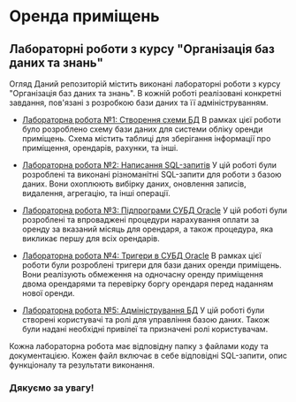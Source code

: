 # Оренда приміщень
## Лабораторні роботи з курсу "Організація баз даних та знань"
Огляд
Даний репозиторій містить виконані лабораторні роботи з курсу "Організація баз даних та знань". В кожній роботі реалізовані конкретні завдання, пов'язані з розробкою бази даних та її адмініструванням.

- [Лабораторна робота №1: Створення схеми БД](Schema)
В рамках цієї роботи було розроблено схему бази даних для системи обліку оренди приміщень. Схема містить таблиці для зберігання інформації про приміщення, орендарів, рахунки, та інші.

- [Лабораторна робота №2: Написання SQL-запитів](SQL-queries)
У цій роботі були розроблені та виконані різноманітні SQL-запити для роботи з базою даних. Вони охоплюють вибірку даних, оновлення записів, видалення, агрегацію, та інші операції.

- [Лабораторна робота №3: Підпрограми СУБД Oracle](Oracle-DBMS-routines)
У цій роботі були розроблені та впроваджені процедури нарахування оплати за оренду за вказаний місяць для орендаря, а також процедура, яка викликає першу для всіх орендарів.

- [Лабораторна робота №4: Тригери в СУБД Oracle](Triggers-in-the-Oracle-DBMS)
В рамках цієї роботи були розроблені тригери для бази даних оренди приміщень. Вони реалізують обмеження на одночасну оренду приміщення двома орендарями та перевірку боргу орендаря перед наданням нової оренди.

- [Лабораторна робота №5: Адміністрування БД](Database-administration)
У цій роботі були створені користувачі та ролі для управління базою даних. Також були надані необхідні привілеї та призначені ролі користувачам.

Кожна лабораторна робота має відповідну папку з файлами коду та документацією. Кожен файл включає в себе відповідні SQL-запити, опис функціоналу та результати виконання.

### Дякуємо за увагу!
